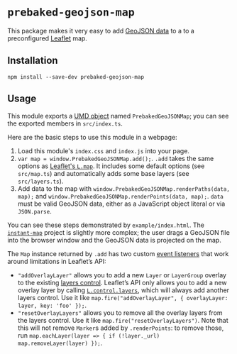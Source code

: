 # `prebaked-geojson-map`

This package makes it very easy to add [GeoJSON data] to a to a preconfigured
[Leaflet] map.

## Installation

`npm install --save-dev prebaked-geojson-map`

## Usage

This module exports a [UMD object] named `PrebakedGeoJSONMap`; you can see the
exported members in `src/index.ts`.

Here are the basic steps to use this module in a webpage:

1. Load this module's `index.css` and `index.js` into your page.
2. `var map = window.PrebakedGeoJSONMap.add();`. `.add` takes the same options
   as [Leaflet's `L.map`][leaflet new map]. It includes some default options
   (see `src/map.ts`) and automatically adds some base layers (see
   `src/layers.ts`).
3. Add data to the map with `window.PrebakedGeoJSONMap.renderPaths(data, map);`
   and `window.PrebakedGeoJSONMap.renderPoints(data, map);`. `data` must be
   valid GeoJSON data, either as a JavaScript object literal or via
   `JSON.parse`.

You can see these steps demonstrated by `example/index.html`. The
[`instant-map`][instant-map] project is slightly more complex; the user drags a
GeoJSON file into the browser window and the GeoJSON data is projected on the
map.

The `Map` instance returned by `.add` has two custom [event listeners] that
work around limitations in Leaflet’s API:

* `"addOverlayLayer"` allows you to add a new `Layer` or `LayerGroup` overlay
  to the existing [layers control]. Leaflet’s API only allows you to add a new
  overlay layer by calling [`L.control.layers`][new layers control], which will
  always add another layers control. Use it like
  `map.fire("addOverlayLayer", { overlayLayer: layer, key: 'foo' });`.
* `"resetOverlayLayers"` allows you to remove all the overlay layers from the
  layers control. Use it like `map.fire("resetOverlayLayers")`. Note that this
  will not remove `Marker`s added by `.renderPoints`: to remove those, run
  `map.eachLayer(layer => { if (!layer._url) map.removeLayer(layer) });`.

[GeoJSON data]: http://geojson.org
[Leaflet]: http://leafletjs.com
[UMD object]: https://github.com/umdjs/umd
[leaflet new map]: http://leafletjs.com/reference-1.2.0.html#map
[instant-map]: https://github.com/stilist/instant-map
[event listeners]: http://leafletjs.com/reference-1.2.0.html#evented-fire
[layers control]: http://leafletjs.com/reference-1.2.0.html#control-layers
[new layers control]: http://leafletjs.com/reference-1.2.0.html#control-layers-l-control-layers
